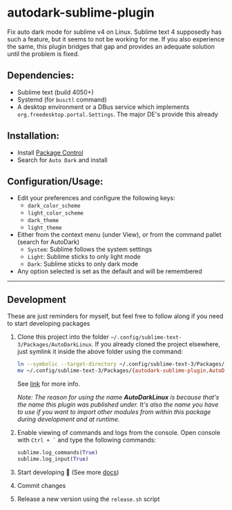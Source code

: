 # autodark-sublime-plugin
Fix auto dark mode for sublime v4 on Linux. Sublime text 4 supposedly has such a feature, but it seems to not be working for me. If you also experience the same, this plugin bridges that gap and provides an adequate solution until the problem is fixed.

## Dependencies:
- Sublime text (build 4050+)
- Systemd (for `busctl` command)
- A desktop environment or a DBus service which implements `org.freedesktop.portal.Settings`. The major DE's provide this already

## Installation:
- Install [Package Control](https://packagecontrol.io/installation)
- Search for `Auto Dark` and install

## Configuration/Usage:
- Edit your preferences and configure the following keys:
    - `dark_color_scheme`
    - `light_color_scheme`
    - `dark_theme`
    - `light_theme`
- Either from the context menu (under View), or from the command pallet (search for AutoDark)
    - `System`: Sublime follows the system settings
    - `Light`: Sublime sticks to only light mode
    - `Dark`: Sublime sticks to only dark mode
- Any option selected is set as the default and will be remembered

---

## Development
These are just reminders for myself, but feel free to follow along if you need to start developing packages

1. Clone this project into the folder `~/.config/sublime-text-3/Packages/AutoDarkLinux`. If you already cloned the project elsewhere, just symlink it inside the above folder using the command:
    ```sh
    ln --symbolic --target-directory ~/.config/sublime-text-3/Packages/  /path/to/autodark-sublime-plugin/
    mv ~/.config/sublime-text-3/Packages/{autodark-sublime-plugin,AutoDarkLinux}
    ```
    See [link](https://www.sublimetext.com/docs/packages.html) for more info.

    _Note: The reason for using the name **AutoDarkLinux** is because that's the name this plugin was published under. It's also the name you have to use if you want to import other modules from within this package during development and at runtime._
2. Enable viewing of commands and logs from the console. Open console with `` Ctrl + ` `` and type the following commands:
    ```py
    sublime.log_commands(True)
    sublime.log_input(True)
    ```
3. Start developing :hammer: (See more [docs](https://www.sublimetext.com/docs/))
4. Commit changes
5. Release a new version using the `release.sh` script
